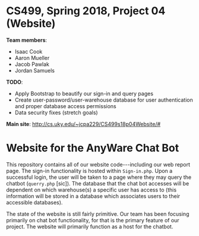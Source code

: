 # CS499, Spring 2018, Project 04 (Website)
**Team members**:
* Isaac Cook
* Aaron Mueller
* Jacob Pawlak
* Jordan Samuels

**TODO**:
* Apply Bootstrap to beautify our sign-in and query pages
* Create user-password/user-warehouse database for user
authentication and proper database access permissions
* Data security fixes (stretch goals)

**Main site**: http://cs.uky.edu/~jcpa229/CS499s18p04Website/#

# Website for the AnyWare Chat Bot
This repository contains all of our website code---including our web report page.
The sign-in functionality is hosted within `Sign-in.php`. Upon a successful login,
the user will be taken to a page where they may query the chatbot (`querry.php` [sic]).
The database that the chat bot accesses will be dependent on which warehouse(s) a
specific user has access to (this information will be stored in a database which associates
users to their accessible databases).

The state of the website is still fairly primitive. Our team has been focusing primarily
on chat bot functionality, for that is the primary feature of our project. The website
will primarily function as a host for the chatbot.
